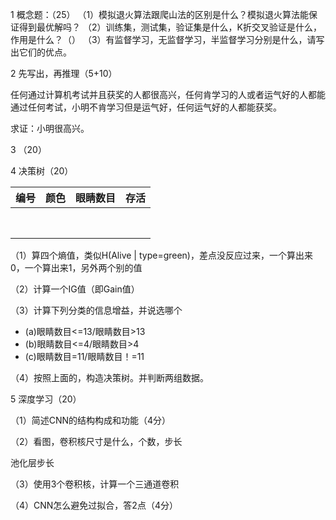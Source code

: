 1 概念题：（25）
（1）模拟退火算法跟爬山法的区别是什么？模拟退火算法能保证得到最优解吗？
（2）训练集，测试集，验证集是什么，K折交叉验证是什么，作用是什么？（）
（3）有监督学习，无监督学习，半监督学习分别是什么，请写出它们的优点。

2 先写出，再推理（5+10）

任何通过计算机考试并且获奖的人都很高兴，任何肯学习的人或者运气好的人都能通过任何考试，小明不肯学习但是运气好，任何运气好的人都能获奖。

求证：小明很高兴。

3 （20）



4 决策树（20）

| 编号 | 颜色 | 眼睛数目 | 存活 |
| ---- | ---- | -------- | ---- |
|      |      |          |      |
|      |      |          |      |
|      |      |          |      |
|      |      |          |      |
|      |      |          |      |
|      |      |          |      |
|      |      |          |      |
|      |      |          |      |

（1）算四个熵值，类似H(Alive | type=green)，差点没反应过来，一个算出来0，一个算出来1，另外两个别的值

（2）计算一个IG值（即Gain值）

（3）计算下列分类的信息增益，并说选哪个

- (a)眼睛数目<=13/眼睛数目>13
- (b)眼睛数目<=4/眼睛数目>4
- (c)眼睛数目=11/眼睛数目！=11

（4）按照上面的，构造决策树。并判断两组数据。



5 深度学习（20）

（1）简述CNN的结构构成和功能（4分）

（2）看图，卷积核尺寸是什么，个数，步长

池化层步长

（3）使用3个卷积核，计算一个三通道卷积

（4）CNN怎么避免过拟合，答2点（4分）